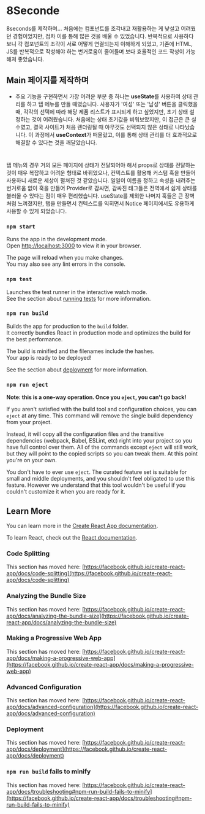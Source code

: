 # 8Seconde

8seconds를 제작하며... 처음에는 컴포넌트를 조각내고 재활용하는 게 낯설고 어려웠던 경험이었지만, 점차 이를 통해 많은 것을 배울 수 있었습니다. 반복적으로 사용하다 보니 각 컴포넌트의 조각이 서로 어떻게 연결되는지 이해하게 되었고, 기존에 HTML, JS를 반복적으로 작성해야 하는 번거로움이 줄어들며 보다 효율적인 코드 작성이 가능해져 좋았습니다.

## Main 페이지를 제작하며

- 주요 기능을 구현하면서 가장 어려운 부분 중 하나는 **useState**를 사용하여 상태 관리를 하고 탭 메뉴를 만들 때였습니다. 사용자가 '여성' 또는 '남성' 버튼을 클릭했을 때, 각각의 선택에 따라 해당 제품 리스트가 표시되게 하고 싶었지만, 초기 상태 설정하는 것이 어려웠습니다. 처음에는 상태 초기값을 비워보았지만, 이 접근은 큰 실수였고, 결국 사이트가 처음 렌더링될 때 아무것도 선택되지 않은 상태로 나타났습니다. 이 과정에서 **useContext**가 떠올랐고, 이를 통해 상태 관리를 더 효과적으로 해결할 수 있다는 것을 깨달았습니다.
#
탭 메뉴의 경우 거의 모든 페이지에 상태가 전달되어야 해서 props로 상태를 전달하는 것이 매우 복잡하고 어려운 형태로 바뀌었으나, 컨텍스트를 활용해 커스텀 훅을 만들어 사용하니 새로운 세상이 펼쳐진 것 같았습니다. 일일이 이름을 정하고 속성을 내려주는 번거로움 없이 훅을 만들어 Provider로 감싸면, 감싸진 태그들은 전역에서 쉽게 상태를 불러올 수 있다는 점이 매우 편리했습니다. useState를 제외한 나머지 훅들은 큰 장벽처럼 느껴졌지만, 탭을 만들면서 컨텍스트를 익히면서 Notice 페이지에서도 유용하게 사용할 수 있게 되었습니다.
### `npm start`

Runs the app in the development mode.\
Open [http://localhost:3000](http://localhost:3000) to view it in your browser.

The page will reload when you make changes.\
You may also see any lint errors in the console.

### `npm test`

Launches the test runner in the interactive watch mode.\
See the section about [running tests](https://facebook.github.io/create-react-app/docs/running-tests) for more information.

### `npm run build`

Builds the app for production to the `build` folder.\
It correctly bundles React in production mode and optimizes the build for the best performance.

The build is minified and the filenames include the hashes.\
Your app is ready to be deployed!

See the section about [deployment](https://facebook.github.io/create-react-app/docs/deployment) for more information.

### `npm run eject`

**Note: this is a one-way operation. Once you `eject`, you can't go back!**

If you aren't satisfied with the build tool and configuration choices, you can `eject` at any time. This command will remove the single build dependency from your project.

Instead, it will copy all the configuration files and the transitive dependencies (webpack, Babel, ESLint, etc) right into your project so you have full control over them. All of the commands except `eject` will still work, but they will point to the copied scripts so you can tweak them. At this point you're on your own.

You don't have to ever use `eject`. The curated feature set is suitable for small and middle deployments, and you shouldn't feel obligated to use this feature. However we understand that this tool wouldn't be useful if you couldn't customize it when you are ready for it.

## Learn More

You can learn more in the [Create React App documentation](https://facebook.github.io/create-react-app/docs/getting-started).

To learn React, check out the [React documentation](https://reactjs.org/).

### Code Splitting

This section has moved here: [https://facebook.github.io/create-react-app/docs/code-splitting](https://facebook.github.io/create-react-app/docs/code-splitting)

### Analyzing the Bundle Size

This section has moved here: [https://facebook.github.io/create-react-app/docs/analyzing-the-bundle-size](https://facebook.github.io/create-react-app/docs/analyzing-the-bundle-size)

### Making a Progressive Web App

This section has moved here: [https://facebook.github.io/create-react-app/docs/making-a-progressive-web-app](https://facebook.github.io/create-react-app/docs/making-a-progressive-web-app)

### Advanced Configuration

This section has moved here: [https://facebook.github.io/create-react-app/docs/advanced-configuration](https://facebook.github.io/create-react-app/docs/advanced-configuration)

### Deployment

This section has moved here: [https://facebook.github.io/create-react-app/docs/deployment](https://facebook.github.io/create-react-app/docs/deployment)

### `npm run build` fails to minify

This section has moved here: [https://facebook.github.io/create-react-app/docs/troubleshooting#npm-run-build-fails-to-minify](https://facebook.github.io/create-react-app/docs/troubleshooting#npm-run-build-fails-to-minify)
